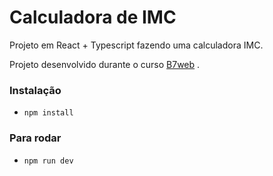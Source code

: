 # Calculadora de IMC

Projeto em React + Typescript
fazendo uma calculadora IMC.

Projeto desenvolvido durante o curso [B7web](https://b7web.com.br)
.

### Instalação
- `npm install`

### Para rodar
- `npm run dev`
